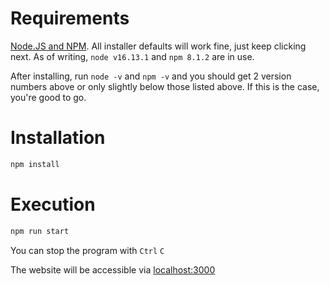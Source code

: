 # Requirements

[Node.JS and NPM](https://nodejs.org/en/download/). All installer defaults will work fine, just keep clicking next. As of writing, `node v16.13.1` and `npm 8.1.2` are in use.

After installing, run `node -v` and `npm -v` and you should get 2 version numbers above or only slightly below those listed above. If this is the case, you're good to go.

# Installation

```bash
npm install
```

# Execution

```bash
npm run start
```

You can stop the program with `Ctrl` `C`

The website will be accessible via [localhost:3000](http://localhost:3000)